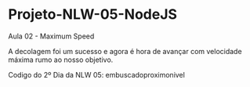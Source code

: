 # Projeto-NLW-05-NodeJS

Aula 02 - Maximum Speed

A decolagem foi um sucesso e agora é hora de avançar com velocidade máxima rumo ao nosso objetivo.

Codigo do 2º Dia da NLW 05: embuscadoproximonivel
